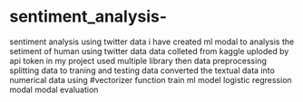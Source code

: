 # sentiment_analysis-
sentiment analysis using twitter data 
i have created ml modal to analysis the setiment of human 
using twitter data 
data colleted from kaggle
uploded by api token in my project
used multiple library
then data preprocessing
splitting data to traning and testing data 
converted the textual data into numerical data
using #vectorizer function
train ml model
logistic regression modal
modal evaluation 

